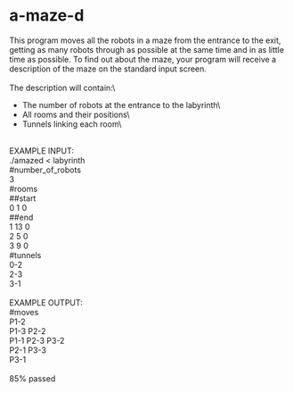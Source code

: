 # a-maze-d
This program moves all the robots in a maze from the entrance to the exit, getting as
many robots through as possible at the same time and in as little time as possible. To find out
about the maze, your program will receive a description of the maze on the standard input
screen.\
\
The description will contain:\
- The number of robots at the entrance to the labyrinth\
- All rooms and their positions\
- Tunnels linking each room\

\
EXAMPLE INPUT:\
./amazed < labyrinth\
#number_of_robots\
3\
#rooms\
##start\
0 1 0\
##end\
1 13 0\
2 5 0\
3 9 0\
#tunnels\
0-2\
2-3\
3-1\
\
EXAMPLE OUTPUT:\
#moves\
P1-2\
P1-3 P2-2\
P1-1 P2-3 P3-2\
P2-1 P3-3\
P3-1\
\
85% passed
